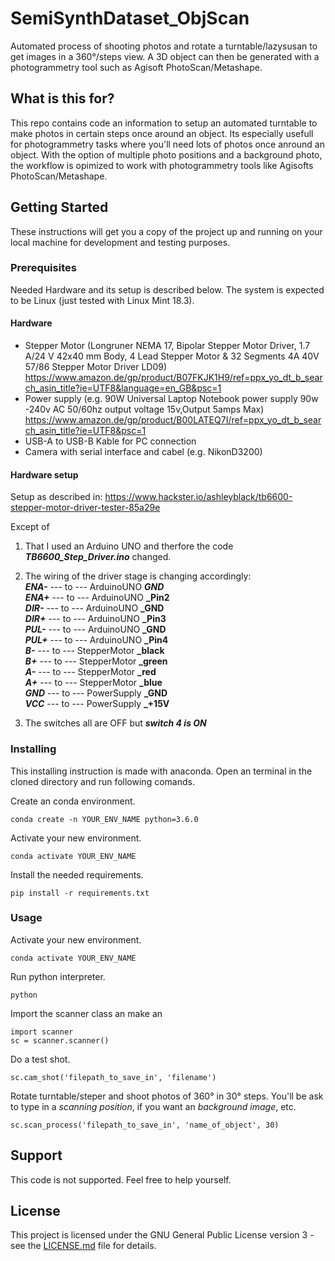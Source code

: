 # SemiSynthDataset_ObjScan
Automated process of shooting photos and rotate a turntable/lazysusan to get images in a 360°/steps view. A 3D object can then be generated with a photogrammetry tool such as Agisoft PhotoScan/Metashape. 

## What is this for?

This repo contains code an information to setup an automated turntable to make photos in certain steps once around an object.
Its especially usefull for photogrammetry tasks where you'll need lots of photos once anround an object. With the option of multiple photo positions and a background photo, the workflow is opimized to work with photogrammetry tools like Agisofts PhotoScan/Metashape.


## Getting Started

These instructions will get you a copy of the project up and running on your local machine for development and testing purposes.

### Prerequisites

Needed Hardware and its setup is described below. The system is expected to be Linux (just tested with Linux Mint 18.3).

#### Hardware

- Stepper Motor (Longruner NEMA 17, Bipolar Stepper Motor Driver, 1.7 A/24 V 42x40 mm Body, 4 Lead Stepper Motor & 32 Segments 4A 40V 57/86 Stepper Motor Driver LD09) \
https://www.amazon.de/gp/product/B07FKJK1H9/ref=ppx_yo_dt_b_search_asin_title?ie=UTF8&language=en_GB&psc=1
- Power supply (e.g. 90W Universal Laptop Notebook power supply 90w -240v AC 50/60hz output voltage 15v,Output 5amps Max)\
https://www.amazon.de/gp/product/B00LATEQ7I/ref=ppx_yo_dt_b_search_asin_title?ie=UTF8&psc=1
- USB-A to USB-B Kable for PC connection
- Camera with serial interface and cabel (e.g. NikonD3200)

#### Hardware setup

Setup as described in:
https://www.hackster.io/ashleyblack/tb6600-stepper-motor-driver-tester-85a29e

Except of 
1. That I used an Arduino UNO and therfore the code **_TB6600_Step_Driver.ino_** changed.
2. The wiring of the driver stage is changing accordingly: \
**_ENA-_** --- to ---	ArduinoUNO  **_GND_** \
**_ENA+_** --- to ---	ArduinoUNO  **_Pin2** \
**_DIR-_** --- to ---	ArduinoUNO  **_GND** \
**_DIR+_** --- to ---	ArduinoUNO  **_Pin3** \
**_PUL-_** --- to ---	ArduinoUNO  **_GND** \
**_PUL+_** --- to ---	ArduinoUNO  **_Pin4** \
**_B-_** --- to ---	StepperMotor  **_black** \
**_B+_** --- to ---	StepperMotor  **_green** \
**_A-_** --- to ---	StepperMotor  **_red** \
**_A+_** --- to ---	StepperMotor  **_blue** \
**_GND_** --- to ---	PowerSupply  **_GND** \
**_VCC_** --- to ---	PowerSupply  **_+15V** 

3. The switches all are OFF but **_switch 4 is ON_**

### Installing

This installing instruction is made with anaconda.
Open an terminal in the cloned directory and run following comands.

Create an conda environment.
```
conda create -n YOUR_ENV_NAME python=3.6.0
```

Activate your new environment.
```
conda activate YOUR_ENV_NAME
```

Install the needed requirements.
```
pip install -r requirements.txt
```


### Usage

Activate your new environment.
```
conda activate YOUR_ENV_NAME
```

Run python interpreter.
```
python
```

Import the scanner class an make an 
```
import scanner
sc = scanner.scanner()
```

Do a test shot.
```
sc.cam_shot('filepath_to_save_in', 'filename')
```

Rotate turntable/steper and shoot photos of 360° in 30° steps.
You'll be ask to type in a _scanning position_, if you want an _background image_, etc.
```
sc.scan_process('filepath_to_save_in', 'name_of_object', 30)
```


## Support

This code is not supported. Feel free to help yourself.


## License

This project is licensed under the GNU General Public License version 3 - see the [LICENSE.md](LICENSE.md) file for details.
